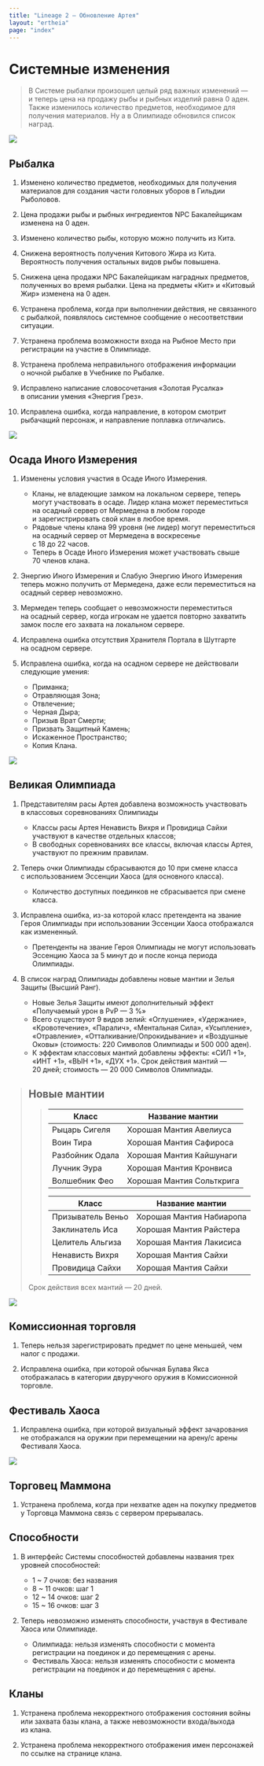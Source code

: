 ```yaml
---
title: "Lineage 2 – Обновление Aртея"
layout: "ertheia"
page: "index"
---
```


# Системные изменения

> В Системе рыбалки произошел целый ряд важных изменений —<br> и&nbsp;теперь цена на&nbsp;продажу рыбы и&nbsp;рыбных изделий равна 0&nbsp;аден. Также изменилось количество предметов, необходимое для получения материалов. Ну&nbsp;а&nbsp;в&nbsp;Олимпиаде обновился список наград.

![](/img/system-1.jpg)

## Рыбалка

1. Изменено количество предметов, необходимых для получения материалов для создания части головных уборов в&nbsp;Гильдии Рыболовов.

2. Цена продажи рыбы и&nbsp;рыбных ингредиентов NPC Бакалейщикам изменена на&nbsp;0&nbsp;аден.

3. Изменено количество рыбы, которую можно получить из&nbsp;Кита.   

4. Снижена вероятность получения Китового Жира из&nbsp;Кита. Вероятность получения остальных видов рыбы повышена.                        

5. Снижена цена продажи NPC Бакалейщикам наградных предметов, полученных во&nbsp;время рыбалки. Цена на&nbsp;предметы «Кит» и&nbsp;«Китовый Жир» изменена на&nbsp;0&nbsp;аден.

6. Устранена проблема, когда при выполнении действия, не&nbsp;связанного с&nbsp;рыбалкой, появлялось системное сообщение о&nbsp;несоответствии ситуации.   

7. Устранена проблема возможности входа на&nbsp;Рыбное Место при регистрации на&nbsp;участие в&nbsp;Олимпиаде.   

8. Устранена проблема неправильного отображения информации о&nbsp;ночной рыбалке в&nbsp;Учебнике по Рыбалке.

9. Исправлено написание словосочетания «Золотая Русалка» в&nbsp;описании умения «Энергия Грез».   

10. Исправлена ошибка, когда направление, в&nbsp;котором смотрит рыбачащий персонаж, и&nbsp;направление поплавка отличались.                       

![](/img/system-2.jpg)

## Осада Иного Измерения

1. Изменены условия участия в&nbsp;Осаде Иного Измерения.                       
    * Кланы, не&nbsp;владеющие замком на&nbsp;локальном сервере, теперь могут участвовать в&nbsp;осаде. Лидер клана может переместиться на&nbsp;осадный сервер от&nbsp;Мермедена в&nbsp;любом городе и&nbsp;зарегистрировать свой клан в&nbsp;любое время.
    * Рядовые члены клана 99&nbsp;уровня (не&nbsp;лидер) могут переместиться на&nbsp;осадный сервер от&nbsp;Мермедена в&nbsp;воскресенье с&nbsp;18&nbsp;до&nbsp;22&nbsp;часов.
    * Теперь в&nbsp;Осаде Иного Измерения может участвовать свыше 70&nbsp;членов клана.                        

2. Энергию Иного Измерения и&nbsp;Слабую Энергию Иного Измерения теперь можно получить от&nbsp;Мермедена, даже если переместиться на осадный сервер невозможно.           

3. Мермеден теперь сообщает о&nbsp;невозможности переместиться на&nbsp;осадный сервер, когда игрокам не&nbsp;удается повторно захватить замок после его захвата на&nbsp;локальном сервере.       

4. Исправлена ошибка отсутствия Хранителя Портала в&nbsp;Шутгарте на&nbsp;осадном сервере.       

5. Исправлена ошибка, когда на&nbsp;осадном сервере не&nbsp;действовали следующие умения:       
    * Приманка;                        
    * Отравляющая Зона;                        
    * Отвлечение;                        
    * Черная Дыра;                        
    * Призыв Врат Смерти;                        
    * Призвать Защитный Камень;                        
    * Искаженное Пространство;                        
    * Копия Клана.            

![](/img/system-3.jpg)

## Великая Олимпиада

1. Представителям расы Артея добавлена возможность участвовать в&nbsp;классовых соревнованиях Олимпиады       
    * Классы расы Артея Ненависть Вихря и&nbsp;Провидица Сайхи участвуют в&nbsp;качестве отдельных классов;
    * В свободных соревнованиях все классы, включая классы Артея, участвуют по&nbsp;прежним правилам.                            

2. Теперь очки Олимпиады сбрасываются до&nbsp;10&nbsp;при смене класса с&nbsp;использованием Эссенции Хаоса (для основного класса).
    * Количество доступных поединков не&nbsp;сбрасывается при смене класса.            

3. Исправлена ошибка, из-за которой класс претендента на&nbsp;звание Героя Олимпиады при использовании Эссенции Хаоса отображался как измененный.
    * Претенденты на&nbsp;звание Героя Олимпиады не&nbsp;могут использовать Эссенцию Хаоса за&nbsp;5&nbsp;минут до&nbsp;и&nbsp;после конца периода Олимпиады.

4. В список наград Олимпиады добавлены новые мантии и&nbsp;Зелья Защиты (Высший Ранг).
    * Новые Зелья Защиты имеют дополнительный эффект «Получаемый урон в&nbsp;PvP&nbsp;— 3&nbsp;%»
    * Всего существуют 9&nbsp;видов зелий: «Оглушение», «Удержание», «Кровотечение», «Паралич», «Ментальная Сила», «Усыпление», «Отравление», «Отталкивание/Опрокидывание» и&nbsp;«Воздушные Оковы» (стоимость: 220 Символов Олимпиады и&nbsp;500&nbsp;000 аден).
    * К эффектам классовых мантий добавлены эффекты: «СИЛ&nbsp;+1», «ИНТ&nbsp;+1», «ВЫН&nbsp;+1», «ДУХ&nbsp;+1». Срок действия мантий&nbsp;— 20&nbsp;дней; стоимость&nbsp;— 20&nbsp;000 Символов Олимпиады.

> ## Новые мантии
> 
>> | Класс             | Название мантии           |
>> | ----------------- | ------------------------- |
>> | Рыцарь Сигеля     | Хорошая Мантия Авелиуса   |
>> | Воин Тира         | Хорошая Мантия Сафироса   |
>> | Разбойник Одала   | Хорошая Мантия Кайшунаги  |
>> | Лучник Эура       | Хорошая Мантия Кронвиса   |
>> | Волшебник Фео     | Хорошая Мантия Сольткрига |
>>
>> | Класс             | Название мантии           |
>> | ----------------- | ------------------------- |
>> | Призыватель Веньо | Хорошая Мантия Набиаропа  |
>> | Заклинатель Иса   | Хорошая Мантия Райстера   |
>> | Целитель Альгиза  | Хорошая Мантия Лакисиса   |
>> | Ненависть Вихря   | Хорошая Мантия Сайхи      |
>> | Провидица Сайхи   | Хорошая Мантия Сайхи      |
>
> Срок действия всех мантий&nbsp;— 20&nbsp;дней.

![](/img/system-4.jpg)


## Комиссионная торговля

1. Теперь нельзя зарегистрировать предмет по&nbsp;цене меньшей, чем налог с&nbsp;продажи.

2. Исправлена ошибка, при которой обычная Булава Якса отображалась в&nbsp;категории двуручного оружия в&nbsp;Комиссионной торговле.


## Фестиваль Хаоса

1. Исправлена ошибка, при которой визуальный эффект зачарования не&nbsp;отображался на&nbsp;оружии при перемещении на&nbsp;арену/с&nbsp;арены Фестиваля Хаоса.                                                       

![](/img/system-5.jpg)

## Торговец Маммона

1. Устранена проблема, когда при нехватке аден на покупку предметов у&nbsp;Торговца Маммона связь с&nbsp;сервером прерывалась.

## Способности

1. В интерфейс Системы способностей добавлены названия трех уровней способностей:                           
    * 1 ~ 7 очков: без названия                            
    * 8 ~ 11 очков: шаг 1                            
    * 12 ~ 14 очков: шаг 2                            
    * 15 ~ 16 очков: шаг 3    

2. Теперь невозможно изменять способности, участвуя в&nbsp;Фестивале Хаоса или Олимпиаде.
    * Олимпиада: нельзя изменять способности с&nbsp;момента регистрации на&nbsp;поединок и&nbsp;до&nbsp;перемещения с&nbsp;арены.
    * Фестиваль Хаоса: нельзя изменять способности с&nbsp;момента регистрации на&nbsp;поединок и&nbsp;до&nbsp;перемещения с&nbsp;арены.                            

## Кланы

1. Устранена проблема некорректного отображения состояния войны или захвата базы клана, а&nbsp;также невозможности входа/выхода из&nbsp;клана.                           

2. Устранена проблема некорректного отображения имен персонажей по&nbsp;ссылке на&nbsp;странице клана.
